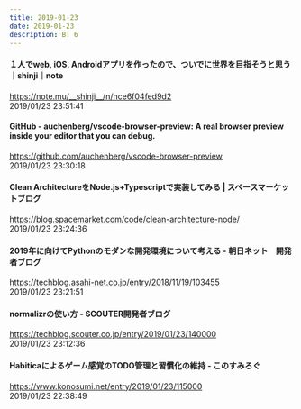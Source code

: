 ```yaml
---
title: 2019-01-23
date: 2019-01-23
description: B! 6
---
```


#### １人でweb, iOS, Androidアプリを作ったので、ついでに世界を目指そうと思う｜__shinji__｜note
https://note.mu/__shinji__/n/nce6f04fed9d2<br>
2019/01/23 23:51:41<br>


#### GitHub - auchenberg/vscode-browser-preview: A real browser preview inside your editor that you can debug.
https://github.com/auchenberg/vscode-browser-preview<br>
2019/01/23 23:30:18<br>


#### Clean ArchitectureをNode.js+Typescriptで実装してみる  |  スペースマーケットブログ
https://blog.spacemarket.com/code/clean-architecture-node/<br>
2019/01/23 23:24:36<br>


#### 2019年に向けてPythonのモダンな開発環境について考える - 朝日ネット　開発者ブログ
https://techblog.asahi-net.co.jp/entry/2018/11/19/103455<br>
2019/01/23 23:21:51<br>


#### normalizrの使い方 - SCOUTER開発者ブログ
https://techblog.scouter.co.jp/entry/2019/01/23/140000<br>
2019/01/23 23:12:36<br>


#### Habiticaによるゲーム感覚のTODO管理と習慣化の維持 - このすみろぐ
https://www.konosumi.net/entry/2019/01/23/115000<br>
2019/01/23 22:38:49<br>


